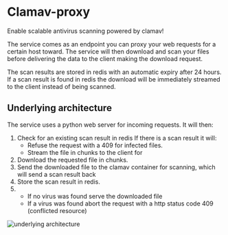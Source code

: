 # Clamav-proxy
Enable scalable antivirus scanning powered by clamav!

The service comes as an endpoint you can proxy your web requests for a certain host toward.
The service will then download and scan your files before delivering the data to the client making the download request.

The scan results are stored in redis with an automatic expiry after 24 hours. If a scan result is found in redis the 
download will be immediately streamed to the client instead of being scanned.


## Underlying architecture
The service uses a python web server for incoming requests. It will then:
1. Check for an existing scan result in redis
   If there is a scan result it will:
     - Refuse the request with a 409 for infected files.
     - Stream the file in chunks to the client for
2. Download the requested file in chunks.
3. Send the downloaded file to the clamav container for scanning, which will send a scan result back
4. Store the scan result in redis.
5. 
   - If no virus was found serve the downloaded file
   - If a virus was found abort the request with a http status code 409 (conflicted resource)

![](docs/architecure.png "underlying architecture")
